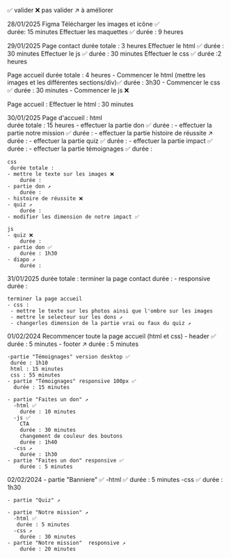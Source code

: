 ✅ valider
❌ pas valider
↗️ à améliorer

28/01/2025
Figma
    Télécharger les images et icône ✅  
     durée: 15 minutes
    Effectuer les maquettes ✅
     durée : 9 heures

29/01/2025
Page contact 
    durée totale : 3 heures 
    Effectuer le html ✅
        durée : 30 minutes
    Effectuer le js ✅
        durée : 30 minutes
    Effectuer le css ✅
        durée :2 heures

Page accueil
    durée totale : 4 heures
    - Commencer le html (mettre les images et les différentes sections/div)✅
        durée : 3h30
    - Commencer le css ✅
        durée : 30 minutes
    - Commencer le js ❌

Page accueil :
    Effectuer le html : 30 minutes

30/01/2025
Page d'accueil : 
    html   
      durée totale : 15 heures
    - effectuer la partie don ✅
        durée : 
    - effectuer la partie notre  mission ✅
        durée :
    - effectuer la partie histoire de réussite ↗️
        durée :
    - effectuer la partie quiz ✅
        durée :
    - effectuer la partie impact ✅
        durée :
    - effectuer la partie témoignages ✅
        durée :

    css 
     durée totale : 
    - mettre le texte sur les images ❌ 
        durée :
    - partie don ↗️
        durée :
    - histoire de réussite ❌
    - quiz ↗️
        durée :
    - modifier les dimension de notre impact ✅

    js 
    - quiz ❌
        durée :
    - partie don ✅
        durée : 1h30
    - diapo ↗️
        durée :

31/01/2025
    durée totale :
    terminer la page contact
      durée : 
    - responsive 
        durée :

    terminer la page accueil 
    - css :
     - mettre le texte sur les photos ainsi que l'ombre sur les images
     - mettre le selecteur sur les dons ↗️
     - changerles dimension de la partie vrai ou faux du quiz ↗️

01/02/2024
    Recommencer toute la page accueil (html et css)
    - header ✅
      durée : 5 minutes
    - footer ↗️
      durée : 5 minutes

    -partie "Témoignages" version desktop ✅
     durée : 1h10
     html : 15 minutes
     css : 55 minutes
    - partie "Témoignages" responsive 100px ✅
      durée : 15 minutes

    - partie "Faites un don" ↗️
      -html ✅
        durée : 10 minutes
      -js ✅
        CTA 
        durée : 30 minutes
        changement de couleur des boutons
        durée : 1h40
      -css ↗️
        durée : 1h30
    - partie "Faites un don" responsive ✅
        durée : 5 minutes

02/02/2024
    - partie "Banniere" ✅
      -html ✅
        durée : 5 minutes
      -css ✅
        durée : 1h30

    - partie "Quiz" ↗️

    - partie "Notre mission" ↗️
      -html ✅
       durée : 5 minutes
      -css ↗️
        durée : 30 minutes
    - partie "Notre mission"  responsive ↗️
        durée : 20 minutes






      